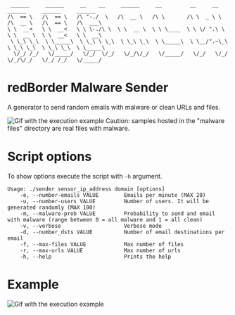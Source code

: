 ```
 ______     ______     __    __     ______     __         __     __     ______     ______     ______    
/\  == \   /\  == \   /\ "-./  \   /\  __ \   /\ \       /\ \  _ \ \   /\  __ \   /\  == \   /\  ___\   
\ \  __<   \ \  __<   \ \ \-./\ \  \ \  __ \  \ \ \____  \ \ \/ ".\ \  \ \  __ \  \ \  __<   \ \  __\   
 \ \_\ \_\  \ \_____\  \ \_\ \ \_\  \ \_\ \_\  \ \_____\  \ \__/".~\_\  \ \_\ \_\  \ \_\ \_\  \ \_____\
  \/_/ /_/   \/_____/   \/_/  \/_/   \/_/\/_/   \/_____/   \/_/   \/_/   \/_/\/_/   \/_/ /_/   \/_____/
```                                                                                                        

# redBorder Malware Sender

A generator to send random emails with malware or clean URLs and files.

![Gif with the execution example](https://pixabay.com/p-44429/?no_redirect)
Caution: samples hosted in the "malware files" directory are real files with malware.

# Script options

To show options execute the script with `-h` argument.

```
Usage: ./sender sensor_ip_address domain [options]
    -e, --number-emails VALUE        Emails per minute (MAX 20)
    -u, --number-users VALUE         Number of users. It will be generated randomly (MAX 100)
    -m, --malware-prob VALUE         Probability to send and email with malware (range between 0 = all malware and 1 = all clean)
    -v, --verbose                    Verbose mode
    -d, --number_dsts VALUE          Number of email destinations per email
    -f, --max-files VALUE            Max number of files
    -r, --max-urls VALUE             Max number of urls
    -h, --help                       Prints the help
```

# Example

![Gif with the execution example](https://gitlab.redborder.lan/uploads/web-developers/redborder-malware-sender/76954f633c/malware.gif)
